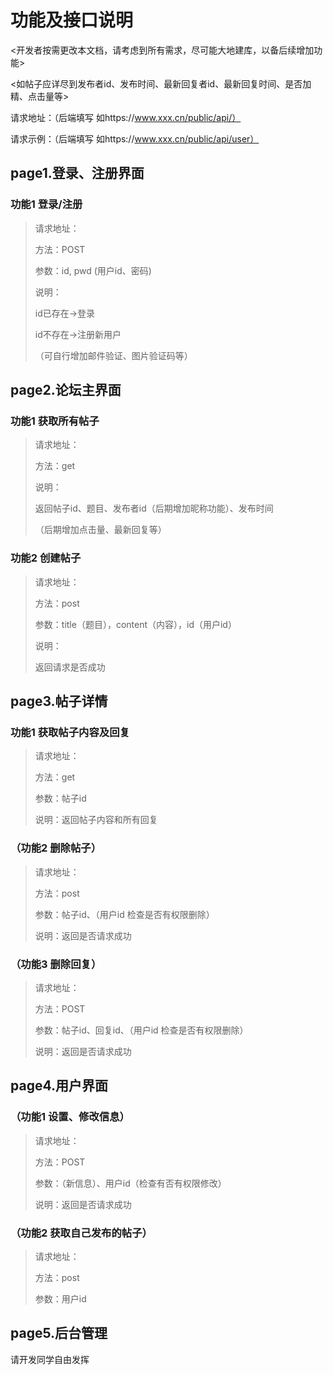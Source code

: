 # 功能及接口说明

<开发者按需更改本文档，请考虑到所有需求，尽可能大地建库，以备后续增加功能>

<如帖子应详尽到发布者id、发布时间、最新回复者id、最新回复时间、是否加精、点击量等>

请求地址：（后端填写 如https://www.xxx.cn/public/api/）

请求示例：（后端填写 如https://www.xxx.cn/public/api/user）

## page1.登录、注册界面

### 功能1 登录/注册

> 请求地址：
>
> 方法：POST
>
> 参数：id, pwd (用户id、密码)
>
> 说明：
>
> id已存在->登录
>
> id不存在->注册新用户
>
> （可自行增加邮件验证、图片验证码等）

## page2.论坛主界面

### 功能1 获取所有帖子

> 请求地址：
>
> 方法：get
>
> 说明：
>
> 返回帖子id、题目、发布者id（后期增加昵称功能）、发布时间
>
> （后期增加点击量、最新回复等）

### 功能2 创建帖子

> 请求地址：
>
> 方法：post
>
> 参数：title（题目），content（内容），id（用户id）
>
> 说明：
>
> 返回请求是否成功  

## page3.帖子详情

### 功能1 获取帖子内容及回复

> 请求地址：
>
> 方法：get
>
> 参数：帖子id
>
> 说明：返回帖子内容和所有回复

### （功能2 删除帖子）

> 请求地址：
>
> 方法：post
>
> 参数：帖子id、（用户id 检查是否有权限删除）
>
> 说明：返回是否请求成功

### （功能3 删除回复）

> 请求地址：
>
> 方法：POST
>
> 参数：帖子id、回复id、（用户id 检查是否有权限删除）
>
> 说明：返回是否请求成功

## page4.用户界面

### （功能1 设置、修改信息）

> 请求地址：
>
> 方法：POST
>
> 参数：（新信息）、用户id（检查有否有权限修改）
>
> 说明：返回是否请求成功

### （功能2 获取自己发布的帖子）

> 请求地址：
>
> 方法：post
>
> 参数：用户id

## page5.后台管理

请开发同学自由发挥